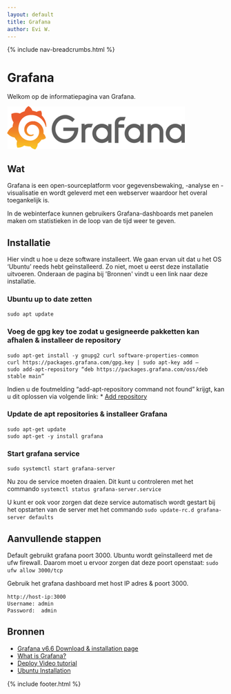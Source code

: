 ```yaml
---
layout: default
title: Grafana
author: Evi W.
---
```


{% include nav-breadcrumbs.html %}



# Grafana

Welkom op de informatiepagina van Grafana.

![Grafana_logo](../../media/logo/grafana_logo.png)

## Wat

Grafana is een open-sourceplatform voor gegevensbewaking, -analyse en -visualisatie en wordt geleverd met een webserver waardoor het overal toegankelijk is.

In de webinterface kunnen gebruikers Grafana-dashboards met panelen maken om statistieken in de loop van de tijd weer te geven.

## Installatie

Hier vindt u hoe u deze software installeert. We gaan ervan uit dat u het OS ‘Ubuntu’ reeds hebt geïnstalleerd. Zo niet, moet u eerst deze installatie uitvoeren. Onderaan de pagina bij 'Bronnen' vindt u een link naar deze installatie.

### Ubuntu up to date zetten
```
sudo apt update
```

### Voeg de gpg key toe zodat u gesigneerde pakketten kan afhalen & installeer de repository
```
sudo apt-get install -y gnupg2 curl software-properties-common
curl https://packages.grafana.com/gpg.key | sudo apt-key add –
sudo add-apt-repository “deb https://packages.grafana.com/oss/deb stable main”
```
Indien u de foutmelding “add-apt-repository command not found” krijgt, kan u dit oplossen via volgende link: * [Add repository](https://computingforgeeks.com/how-to-install-add-apt-repository-on-debian-ubuntu/) 

### Update de apt repositories & installeer Grafana
```
sudo apt-get update
sudo apt-get -y install grafana
```

### Start grafana service
```
sudo systemctl start grafana-server
```

Nu zou de service moeten draaien. Dit kunt u controleren met het commando ```systemctl status grafana-server.service```

U kunt er ook voor zorgen dat deze service automatisch wordt gestart bij het opstarten van de server met het commando ```sudo update-rc.d grafana-server defaults```

## Aanvullende stappen

Default gebruikt grafana poort 3000. Ubuntu wordt geïnstalleerd met de ufw firewall. Daarom moet u ervoor zorgen dat deze poort openstaat: ```sudo ufw allow 3000/tcp```

Gebruik het grafana dashboard met host IP adres & poort 3000.
```
http://host-ip:3000
Username: admin
Password:  admin
```



## Bronnen 
* [Grafana v6.6 Download & installation page](https://grafana.com/docs/grafana/latest/installation/debian/)
* [What is Grafana? ](https://techexpert.tips/nl/grafana-nl/grafana-monitoring-snmp-apparaten/)
* [Deploy Video tutorial](https://www.youtube.com/watch?v=zq_Ft-GJCho)
* [Ubuntu Installation](https://www.fosslinux.com/6406/how-to-install-ubuntu-server-18-04-lts.htm)

{% include footer.html %}
